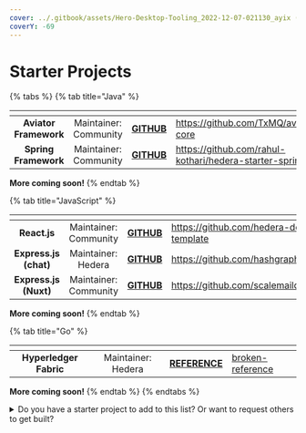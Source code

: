 ```yaml
---
cover: ../.gitbook/assets/Hero-Desktop-Tooling_2022-12-07-021130_ayix (1) (1).webp
coverY: -69
---
```


# Starter Projects

{% tabs %}
{% tab title="Java" %}

<table data-card-size="large" data-view="cards"><thead><tr><th align="center"></th><th align="center"></th><th align="center"></th><th data-hidden data-card-target data-type="content-ref"></th></tr></thead><tbody><tr><td align="center"><strong>Aviator Framework</strong></td><td align="center">Maintainer: Community</td><td align="center"><a href="https://github.com/TxMQ/aviator-core"><strong>GITHUB</strong></a></td><td><a href="https://github.com/TxMQ/aviator-core">https://github.com/TxMQ/aviator-core</a></td></tr><tr><td align="center"><strong>Spring Framework</strong></td><td align="center">Maintainer: Community</td><td align="center"><a href="https://github.com/rahul-kothari/hedera-starter-spring"><strong>GITHUB</strong></a></td><td><a href="https://github.com/rahul-kothari/hedera-starter-spring">https://github.com/rahul-kothari/hedera-starter-spring</a></td></tr></tbody></table>

**More coming soon!**
{% endtab %}

{% tab title="JavaScript" %}

<table data-card-size="large" data-view="cards"><thead><tr><th align="center"></th><th align="center"></th><th align="center"></th><th data-hidden data-card-target data-type="content-ref"></th></tr></thead><tbody><tr><td align="center"><strong>React.js</strong></td><td align="center">Maintainer: Community</td><td align="center"><a href="https://github.com/hedera-dev/cra-hedera-dapp-template"><strong>GITHUB</strong></a></td><td><a href="https://github.com/hedera-dev/cra-hedera-dapp-template">https://github.com/hedera-dev/cra-hedera-dapp-template</a></td></tr><tr><td align="center"><strong>Express.js (chat)</strong></td><td align="center">Maintainer: Hedera</td><td align="center"><a href="https://github.com/hashgraph/hedera-hcs-chat-js"><strong>GITHUB</strong></a></td><td><a href="https://github.com/hashgraph/hedera-hcs-chat-js">https://github.com/hashgraph/hedera-hcs-chat-js</a></td></tr><tr><td align="center"><strong>Express.js (Nuxt)</strong></td><td align="center">Maintainer: Community</td><td align="center"><a href="https://github.com/scalemaildev/hashgraph_nuxt_chat"><strong>GITHUB</strong></a></td><td><a href="https://github.com/scalemaildev/hashgraph_nuxt_chat">https://github.com/scalemaildev/hashgraph_nuxt_chat</a></td></tr></tbody></table>

**More coming soon!**
{% endtab %}

{% tab title="Go" %}

<table data-card-size="large" data-view="cards"><thead><tr><th align="center"></th><th align="center"></th><th align="center"></th><th data-hidden data-card-target data-type="content-ref"></th></tr></thead><tbody><tr><td align="center"><strong>Hyperledger Fabric</strong></td><td align="center">Maintainer: Hedera</td><td align="center"><a href="../../tutorials/broken-reference/"><strong>REFERENCE</strong></a></td><td><a href="../../tutorials/broken-reference/">broken-reference</a></td></tr></tbody></table>

**More coming soon!**
{% endtab %}
{% endtabs %}

<details>

<summary>Do you have a starter project to add to this list? Or want to request others to get built?</summary>

Please refer to the [contributing guide](../support-and-community/contributing-guide.md) and open an issue in the `hedera-docs` [repository](https://github.com/hashgraph/hedera-docs) and include the following information within the issue:

- Starter project framework name
- Developer/maintainer name
- Link to the GitHub repository

</details>
